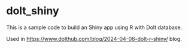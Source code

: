 # dolt_shiny
This is a sample code to build an Shiny app using R with Dolt database.

Used in https://www.dolthub.com/blog/2024-04-06-dolt-r-shiny/ blog.
